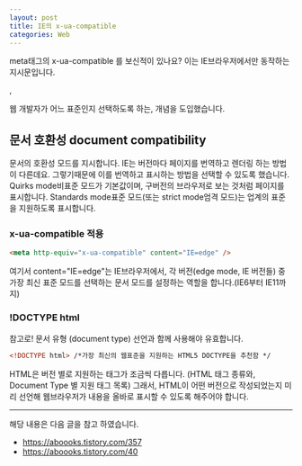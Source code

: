 ```yaml
---
layout: post
title: IE의 x-ua-compatible
categories: Web
---
```


meta태그의 x-ua-compatible 를 보신적이 있나요? 이는 IE브라우저에서만 동작하는 지시문입니다.

,

웹 개발자가 어느 표준인지 선택하도록 하는, 개념을 도입했습니다.

## 문서 호환성 document compatibility

문서의 호환성 모드를 지시합니다. IE는 버전마다 페이지를 번역하고 렌더링 하는 방법이 다른데요. 그렇기때문에 이를 번역하고 표시하는 방법을 선택할 수 있도록 했습니다. Quirks mode비표준 모드가 기본값이며, 구버전의 브라우저로 보는 것처럼 페이지를 표시합니다. Standards mode표준 모드(또는 strict mode엄격 모드)는 업계의 표준을 지원하도록 표시합니다.

### x-ua-compatible 적용

```html
<meta http-equiv="x-ua-compatible" content="IE=edge" />
```

여기서 content="IE=edge"는 IE브라우저에서, 각 버전(edge mode, IE 버전들) 중 가장 최신 표준 모드를 선택하는 문서 모드를 설정하는 역할을 합니다.(IE6부터 IE11까지)

### !DOCTYPE html

참고로! 문서 유형 (document type) 선언과 함께 사용해야 유효합니다.

```html
<!DOCTYPE html> /*가장 최신의 웹표준을 지원하는 HTML5 DOCTYPE을 추천함 */
```

HTML은 버전 별로 지원하는 태그가 조금씩 다릅니다. (HTML 태그 종류와, Document Type 별 지원 태그 목록) 그래서, HTML이 어떤 버전으로 작성되었는지 미리 선언해 웹브라우저가 내용을 올바로 표시할 수 있도록 해주어야 합니다.

---

해당 내용은 다음 글을 참고 하였습니다.

- https://aboooks.tistory.com/357
- https://aboooks.tistory.com/40